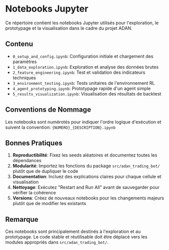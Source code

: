 # Notebooks Jupyter

Ce répertoire contient les notebooks Jupyter utilisés pour l'exploration, le prototypage et la visualisation dans le cadre du projet ADAN.

## Contenu

* `0_setup_and_config.ipynb`: Configuration initiale et chargement des paramètres
* `1_data_exploration.ipynb`: Exploration et analyse des données brutes
* `2_feature_engineering.ipynb`: Test et validation des indicateurs techniques
* `3_environment_testing.ipynb`: Tests unitaires de l'environnement RL
* `4_agent_prototyping.ipynb`: Prototypage rapide d'un agent simple
* `5_results_visualization.ipynb`: Visualisation des résultats de backtest

## Conventions de Nommage

Les notebooks sont numérotés pour indiquer l'ordre logique d'exécution et suivent la convention:
`{NUMERO}_{DESCRIPTION}.ipynb`

## Bonnes Pratiques

1. **Reproductibilité**: Fixez les seeds aléatoires et documentez toutes les dépendances
2. **Modularité**: Importez les fonctions du package `src/adan_trading_bot/` plutôt que de dupliquer le code
3. **Documentation**: Incluez des explications claires pour chaque cellule et visualisation
4. **Nettoyage**: Exécutez "Restart and Run All" avant de sauvegarder pour vérifier la cohérence
5. **Versions**: Créez de nouveaux notebooks pour les changements majeurs plutôt que de modifier les existants

## Remarque

Ces notebooks sont principalement destinés à l'exploration et au prototypage. Le code stable et réutilisable doit être déplacé vers les modules appropriés dans `src/adan_trading_bot/`.
